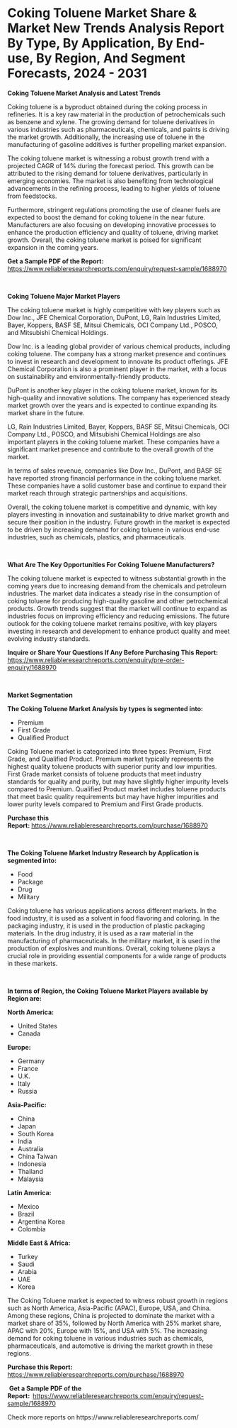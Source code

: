 <p><h1>Coking Toluene Market Share & Market New Trends Analysis Report By Type, By Application, By End-use, By Region, And Segment Forecasts, 2024 - 2031</h1></p><p><strong>Coking Toluene Market Analysis and Latest Trends</strong></p>
<p><p>Coking toluene is a byproduct obtained during the coking process in refineries. It is a key raw material in the production of petrochemicals such as benzene and xylene. The growing demand for toluene derivatives in various industries such as pharmaceuticals, chemicals, and paints is driving the market growth. Additionally, the increasing use of toluene in the manufacturing of gasoline additives is further propelling market expansion.</p><p>The coking toluene market is witnessing a robust growth trend with a projected CAGR of 14% during the forecast period. This growth can be attributed to the rising demand for toluene derivatives, particularly in emerging economies. The market is also benefiting from technological advancements in the refining process, leading to higher yields of toluene from feedstocks.</p><p>Furthermore, stringent regulations promoting the use of cleaner fuels are expected to boost the demand for coking toluene in the near future. Manufacturers are also focusing on developing innovative processes to enhance the production efficiency and quality of toluene, driving market growth. Overall, the coking toluene market is poised for significant expansion in the coming years.</p></p>
<p><strong>Get a Sample PDF of the Report:&nbsp;</strong> <a href="https://www.reliableresearchreports.com/enquiry/request-sample/1688970">https://www.reliableresearchreports.com/enquiry/request-sample/1688970</a></p>
<p>&nbsp;</p>
<p><strong>Coking Toluene Major Market Players</strong></p>
<p><p>The coking toluene market is highly competitive with key players such as Dow Inc., JFE Chemical Corporation, DuPont, LG, Rain Industries Limited, Bayer, Koppers, BASF SE, Mitsui Chemicals, OCI Company Ltd., POSCO, and Mitsubishi Chemical Holdings.</p><p>Dow Inc. is a leading global provider of various chemical products, including coking toluene. The company has a strong market presence and continues to invest in research and development to innovate its product offerings. JFE Chemical Corporation is also a prominent player in the market, with a focus on sustainability and environmentally-friendly products.</p><p>DuPont is another key player in the coking toluene market, known for its high-quality and innovative solutions. The company has experienced steady market growth over the years and is expected to continue expanding its market share in the future.</p><p>LG, Rain Industries Limited, Bayer, Koppers, BASF SE, Mitsui Chemicals, OCI Company Ltd., POSCO, and Mitsubishi Chemical Holdings are also important players in the coking toluene market. These companies have a significant market presence and contribute to the overall growth of the market.</p><p>In terms of sales revenue, companies like Dow Inc., DuPont, and BASF SE have reported strong financial performance in the coking toluene market. These companies have a solid customer base and continue to expand their market reach through strategic partnerships and acquisitions.</p><p>Overall, the coking toluene market is competitive and dynamic, with key players investing in innovation and sustainability to drive market growth and secure their position in the industry. Future growth in the market is expected to be driven by increasing demand for coking toluene in various end-use industries, such as chemicals, plastics, and pharmaceuticals.</p></p>
<p>&nbsp;</p>
<p><strong>What Are The Key Opportunities For Coking Toluene Manufacturers?</strong></p>
<p><p>The coking toluene market is expected to witness substantial growth in the coming years due to increasing demand from the chemicals and petroleum industries. The market data indicates a steady rise in the consumption of coking toluene for producing high-quality gasoline and other petrochemical products. Growth trends suggest that the market will continue to expand as industries focus on improving efficiency and reducing emissions. The future outlook for the coking toluene market remains positive, with key players investing in research and development to enhance product quality and meet evolving industry standards.</p></p>
<p><strong>Inquire or Share Your Questions If Any Before Purchasing This Report:</strong> <a href="https://www.reliableresearchreports.com/enquiry/pre-order-enquiry/1688970">https://www.reliableresearchreports.com/enquiry/pre-order-enquiry/1688970</a></p>
<p>&nbsp;</p>
<p><strong>Market Segmentation</strong></p>
<p><strong>The Coking Toluene Market Analysis by types is segmented into:</strong></p>
<p><ul><li>Premium</li><li>First Grade</li><li>Qualified Product</li></ul></p>
<p><p>Coking Toluene market is categorized into three types: Premium, First Grade, and Qualified Product. Premium market typically represents the highest quality toluene products with superior purity and low impurities. First Grade market consists of toluene products that meet industry standards for quality and purity, but may have slightly higher impurity levels compared to Premium. Qualified Product market includes toluene products that meet basic quality requirements but may have higher impurities and lower purity levels compared to Premium and First Grade products.</p></p>
<p><strong>Purchase this Report:&nbsp;</strong><a href="https://www.reliableresearchreports.com/purchase/1688970">https://www.reliableresearchreports.com/purchase/1688970</a></p>
<p>&nbsp;</p>
<p><strong>The Coking Toluene Market Industry Research by Application is segmented into:</strong></p>
<p><ul><li>Food</li><li>Package</li><li>Drug</li><li>Military</li></ul></p>
<p><p>Coking toluene has various applications across different markets. In the food industry, it is used as a solvent in food flavoring and coloring. In the packaging industry, it is used in the production of plastic packaging materials. In the drug industry, it is used as a raw material in the manufacturing of pharmaceuticals. In the military market, it is used in the production of explosives and munitions. Overall, coking toluene plays a crucial role in providing essential components for a wide range of products in these markets.</p></p>
<p>&nbsp;</p>
<p><strong>In terms of Region, the Coking Toluene Market Players available by Region are:</strong></p>
<p>
    <p> <strong> North America: </strong>
        <ul>
            <li>United States</li>
            <li>Canada</li>
        </ul>
        </p> 
    <p> <strong> Europe: </strong>
        <ul>
            <li>Germany</li>
            <li>France</li>
            <li>U.K.</li>
            <li>Italy</li>
            <li>Russia</li>
        </ul>
        </p> 
    <p> <strong> Asia-Pacific: </strong>
        <ul>
            <li>China</li>
            <li>Japan</li>
            <li>South Korea</li>
            <li>India</li>
            <li>Australia</li>
            <li>China Taiwan</li>
            <li>Indonesia</li>
            <li>Thailand</li>
            <li>Malaysia</li>
        </ul>
        </p> 
    <p> <strong> Latin America: </strong>
        <ul>
            <li>Mexico</li>
            <li>Brazil</li>
            <li>Argentina Korea</li>
            <li>Colombia</li>
        </ul>
        </p> 
    <p> <strong> Middle East & Africa: </strong>
        <ul>
            <li>Turkey</li>
            <li>Saudi</li>
            <li>Arabia</li>
            <li>UAE</li>
            <li>Korea</li>
        </ul>
    </p>
    </p>
<p><p>The Coking Toluene market is expected to witness robust growth in regions such as North America, Asia-Pacific (APAC), Europe, USA, and China. Among these regions, China is projected to dominate the market with a market share of 35%, followed by North America with 25% market share, APAC with 20%, Europe with 15%, and USA with 5%. The increasing demand for coking toluene in various industries such as chemicals, pharmaceuticals, and automotive is driving the market growth in these regions.</p></p>
<p><strong>Purchase this Report: </strong><a href="https://www.reliableresearchreports.com/purchase/1688970">https://www.reliableresearchreports.com/purchase/1688970</a></p>
<p>&nbsp;<strong>Get a Sample PDF of the Report:&nbsp;&nbsp;</strong><a href="https://www.reliableresearchreports.com/enquiry/request-sample/1688970">https://www.reliableresearchreports.com/enquiry/request-sample/1688970</a></p>
<p><strong></strong></p>
<p>Check more reports on https://www.reliableresearchreports.com/</p>